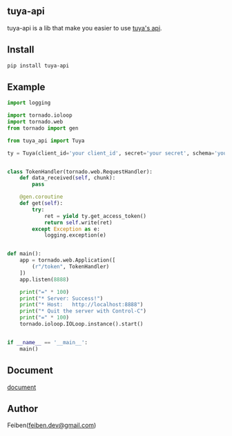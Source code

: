 ## tuya-api

tuya-api is a lib that make you easier to use [tuya's api](https://docs.tuya.com/cn/openapi/index.html).


## Install

```bash
pip install tuya-api
```

## Example

```python
import logging

import tornado.ioloop
import tornado.web
from tornado import gen

from tuya_api import Tuya

ty = Tuya(client_id='your client_id', secret='your secret', schema='you schema')


class TokenHandler(tornado.web.RequestHandler):
    def data_received(self, chunk):
        pass

    @gen.coroutine
    def get(self):
        try:
            ret = yield ty.get_access_token()
            return self.write(ret)
        except Exception as e:
            logging.exception(e)


def main():
    app = tornado.web.Application([
        (r"/token", TokenHandler)
    ])
    app.listen(8888)

    print("=" * 100)
    print("* Server: Success!")
    print("* Host:   http://localhost:8888")
    print("* Quit the server with Control-C")
    print("=" * 100)
    tornado.ioloop.IOLoop.instance().start()


if __name__ == '__main__':
    main()
``` 

## Document

[document](https://github.com/AD-feiben/tuya_api/blob/master/doc.md)

## Author

Feiben(feiben.dev@gmail.com)